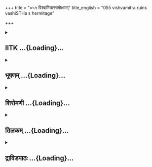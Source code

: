 +++
title = "०५५ विश्वामित्रास्त्रमोक्षणम्"
title_english = "055 vishvamitra ruins vashiSTHa s hermitage"

+++
<div caption="श्रीराम-हरिसीताराममूर्ति-घनपाठिभ्यां वचनम्" class="audioEmbed" src="https://archive.org/download/Ramayana-recitation-Sriram-harisItArAmamUrti-Ghanapaati-v2/Kanda_1/Kanda_1_BK-055-Vishra_Mithrena_Stramokshnam.mp3"></div>

<div class="js_include collapsed" newlevelforh1="2" title="IITK" unfilled url="/purANam/rAmAyaNam/audIchya-pAThaH/iitk/1_bAlakANDam/04-mithilAyAtrA/04-vishvAmitra-kathA/055_vishvAmitrAstramoxaNam.md">
<details><summary><h2>IITK ...{Loading}...</h2></summary>

Viswamitra's sons and soldiers get destroyed in the clash--Viswamitra
performs austerities and acquires divine weapons by pleasing Lord Siva.



### श्लोकः
#### मूलम्
ततस्तानाकुलान् दृष्ट्वा विश्वामित्रास्त्रमोहितान्।  
वसिष्ठश्चोदयामास कामधुक् सृज योगतः॥1.55.1॥

#### शब्दार्थः
ततः thereafter, वसिष्ठः Vasishta, विश्वामित्रास्त्रमोहितान् stupefied by weapons of Visvamitra, आकुलान् agitated, तान् them, दृष्ट्वा having seen, कामधुक् O Kamadhenu, योगतः through yogic power, सृज create, चोदयामास thus he directed.

#### आङ्ग्लानुवादः
Thereafter, Vasishta having seen the forces tortured and overpowered by the weapons of Viswamitra said, "O Kamadhenu create additional forces through your yogic power."



### श्लोकः
#### मूलम्
तस्याहुम्भारवाज्जाताः काम्भोजा रविसन्निभाः।  
ऊधसस्त्वथ सञ्जाताः पप्लवाश्शस्त्रपाणयः॥1.55.2॥  
योनिदेशाच्च यवनाश्शकृद्देशाच्छका स्तथा।  
रोमकूपेषु च म्लेच्छा हारीतास्सकिरातकाः॥1.55.3॥

#### शब्दार्थः
तस्याः her, हुम्भारवात् from the sound of 'Humba", रविसन्निभाः equal to Sun (in brightness), काम्भोजाः Kambhojas, जाताः were born, अथ and, ऊधसः from udder, शस्त्रपाणयः with  weapons in their hands, पप्लवाः Paplavas, सञ्जाताः were born, योनिदेशात् च from womb, यवनाः Yavanas, तथा and, शकृद्देशात् from anus, शकाः Sakas, रोमकूपेषु from roots of hair , म्लेच्छाः mlecchas, सकिराताः alomg with kiratas, हारीताः Haritas, were born.

#### आङ्ग्लानुवादः
"From her lowing Kambhojas bright like the Sun, from the udder Paplavas, weapons in  hand, from the vagina Yavanas, from the anus Sakas, from the roots of the hair Mlecchas along with Kiratas and Haritas were born.



### श्लोकः
#### मूलम्
तैस्तैर्निषूदितं सर्वं विश्वामित्रस्य तत्क्षणात्।  
सपदातिगजं साश्वं सरथं रघुनन्दन॥1.55.4॥

#### शब्दार्थः
रघुनन्दन O Descendent of Raghu's, तैस्तैः those and those, तत्क्षणात् instantly, विश्वामित्रस्य Visvamitra's, सपदातिगजम् with infantry and elephants, साश्वम् with horses, सरथम् with chariots, सर्वम् entire(army), निषूदितम् has been destroyed.

#### आङ्ग्लानुवादः
O descendant of the Raghus, Viswamitra's army consisting of infantry, elephants, horses, chariots has been entirely destroyed by them instantly.



### श्लोकः
#### मूलम्
दृष्ट्वा निषूदितं सैन्यं वसिष्ठेन महात्मना।  
विश्वामित्रसुतानां च शतं नानाविधायुधम्॥1.55.5॥  
अभ्यधावत्सुसङ्कृद्धं वसिष्ठं जपतां वरम्।  
हुङ्कारेणैव तान् सर्वान् ददाह भगवान् ऋषिः॥1.55.6॥

#### शब्दार्थः
महात्मना by the magnanimous, वसिष्ठेन by Vasishta, निषूदितम् destroyed, सैन्यम् army, दृष्ट्वा having seen, विश्वामित्रसुतानाम् sons of Visvamitra, शतम् one hundred, नानाविधायुधम् armed with various kinds of weapons, सुसङ्कृद्धम् extremely furious, जपतां वरम् best among ascetics practising Japa, वसिष्ठम् towards Vasishta, अभ्यधावत् rushed towards him, भगवान् adorable, ऋषिः sage Vasishta, तान् सर्वान् all of them, हुंकारेणैव with 'Humkara" alone, ददाह burnt.

#### आङ्ग्लानुवादः
Having seen the army destroyed by the powerful Vasishta, one hundred sons of Viswamitra became extremely furious and armed with various kinds of weapons rushed towards Vasishta, the best among ascetics. Adorable sage Vasishta, reduced them to ashes with just a 'humkara' (the loud 'hum' sound produced with the mouth)



### श्लोकः
#### मूलम्
ते साश्वरथपादाता वसिष्ठेन महात्मना।  
भस्मीकृता मुहूर्तेन विश्वामित्रसुता स्तदा॥1.55.7॥

#### शब्दार्थः
तदा then, साश्वरथपादाताः together with horses, chariots and footsoldiers, ते विश्वामित्रसुताः those sons of Visvamitra, महात्मना by the magnanimous, वसिष्ठेन by Vasishta, मुहूर्तेन in a moment, भस्मीकृताः were reduced to ashes.

#### आङ्ग्लानुवादः
Then one hundred sons of Viswamitra together with their horses, chariots and foot soldiers were reduced to ashes in a moment by the powerful Vasishta.



### श्लोकः
#### मूलम्
दृष्ट्वा विनाशितान् पुत्रान् बलं च सुमहायशाः।  
सव्रीडश्चिन्तयाऽविष्टो विश्वामित्रोऽभवत्तदा॥1.55.8॥

#### शब्दार्थः
तदा then, सुमहायशाः possessing high fame, विश्वामित्रः Visvamitra, विनाशितान् destroyed, पुत्रान् sons, बलं च army, दृष्ट्वा having seen, सव्रीडः was filled with shame, चिन्तया in thought, आविष्टः अभवत् pondered over.

#### आङ्ग्लानुवादः
Seeing his sons and army destroyed the illustrious Viswamitra was filled with shame and anxiety.



### श्लोकः
#### मूलम्
समुद्र इव निर्वेगो भग्नदंष्ट्र इवोरगः।  
उपरक्त इवादित्यस्सद्यो निष्प्रभतां गतः॥1.55.9॥

#### शब्दार्थः
निर्वेगः without speed (waves), समुद्रः इव like ocean, भग्नदंष्ट्रः bereft of fangs, उरगः इव like snake, उपरक्तः eclipsed by Rahu, आदित्यः इव like Sun, सद्यः suddenly, निष्प्रभताम् devoid of his effulgence, गतः obtained.

#### आङ्ग्लानुवादः
Like the ocean without waves or the snake bereft of fangs or the Sun eclipsed by Rahu, suddenly (Viswamitra) looked cheerless and dull.



### श्लोकः
#### मूलम्
हतपुत्रबलो दीनो लूनपक्ष इव द्विजः।  
हतदर्पो हतोत्साहो निर्वेदं समपद्यत॥1.55.10॥

#### शब्दार्थः
हतपुत्रबलः with sons and army having been killed, लूनपक्षः with wings cut off, द्विजः इव  like the bird, दीनः wretched, हतदर्पः with vanished pride, हतोत्साहः with shattered confidence, निर्वेदम् despondency, समपद्यत obtained.

#### आङ्ग्लानुवादः
Having lost his sons and the army, like a bird with wings clipped, wretched, with pride vanished and confidence shattered Viswamitra fell into despondency.



### श्लोकः
#### मूलम्
स पुत्रमेकं राज्याय पालयेति नियुज्य च।  
पृथिवीं क्षत्रधर्मेण वनमेवान्वपद्यत॥1.55.11॥

#### शब्दार्थः
सः he, पृथिवीम् the earth, क्षत्रधर्मेण in accordance with the tradition of Kshatriya, पालय  rule, इति thus, एकम् one, पुत्रम् son, राज्याय for the kingdom, नियुज्य having appointed, वनमेव forest, अन्वपद्यत reached.

#### आङ्ग्लानुवादः
Viswamitra, having entrusted one of his remaining sons to rule the kingdom in accordance with the kshatriya tradition reached the forest.



### श्लोकः
#### मूलम्
स गत्वा हिमवत्पार्श्वं किन्नरोरगसेवितम्।  
महादेवप्रसादार्थं तपस्तेपे महातपाः॥1.55.12॥

#### शब्दार्थः
महातपाः mighty ascetic, सः he, किन्नरोरगसेवितम् inhabited by kinnaras and urgas, हिमवत्पार्श्वं on the slopes of Himavat mountain, गत्वा having gone, महादेवप्रसादार्थम् with a view to propitiate lord Mahadeva, तपः austerities, तेपे performed.

#### आङ्ग्लानुवादः
Mighty ascetic Viswamitra, reached the slopes of the Himavat mountain inhabited by kinnaras and uragas (serpents) and performed  austerities in order to propitiate lord Mahadeva.



### श्लोकः
#### मूलम्
केनचित्त्वथ कालेन देवेशो वृषभध्वजः।  
दर्शयामास वरदो विश्वामित्रं महाबलम्॥1.55.13॥

#### शब्दार्थः
अथ thereafter, केनचित्कालेन after some time, देवेशः lord of devatas, वृषभध्वजः with bull as his symbol (banner), वरदः bestower of boons, महाबलम् possessing great strength, विश्वामित्रम् Visvamitra, दर्शयामास showed himself.

#### आङ्ग्लानुवादः
After some time, lord of the gods, bestower of boons, Maheswara with the symbol of the bull on the banner  appeared before mighty Viswamitra.



### श्लोकः
#### मूलम्
किमर्थं तप्यसे राजन् ब्रूहि यत्ते विवक्षितम्।  
वरदोऽस्मि वरो यस्ते काङ्क्षितस्सोऽभिधीयताम्॥1.55.14॥

#### शब्दार्थः
राजन् O King, किमर्थं what for, तप्यसे are you performing penance? ते to you, यत् which, विवक्षितम् intended to be conveyed, (तत् that one), ब्रूहि tell, वरदः अस्मि I am bestower of boons, यः वरः which boon, ते by you, काङ्क्षितः desired, सः that, अभिधीयताम् let it be spoken.

#### आङ्ग्लानुवादः
O King what are you performing the penance for? Tell me what you want? I am bestower of boons. Speak out you desire (said Lord Siva).



### श्लोकः
#### मूलम्
एवमुक्तस्तु देवेन विश्वामित्रो महातपाः।  
प्रणिपत्य महादेवमिदं वचनमब्रवीत्॥1.55.15॥

#### शब्दार्थः
देवेन by that god, एवम् thus, उक्तः spoken, महातपाः performer of mighty austerities, विश्वामित्रः Visvamitra, महादेवम् to Mahadeva, प्रणिपत्य having prostrated,  इदम् this, वचनम् word, अब्रवीत् spoke.

#### आङ्ग्लानुवादः
Having heard this from the god, Viswamitra who performed the great austerities prostrated before Mahadeva and said these words.



### श्लोकः
#### मूलम्
यदि तुष्टो महादेव धनुर्वेदो ममानघ।  
साङ्गोपाङ्गोपनिषदस्सरहस्यः प्रदीयताम्॥1.55.16॥

#### शब्दार्थः
अनघ O Irreproachable one, महादेव Mahadeva, तुष्टः यदि if pleased, साङ्गोपाङ्गोपनिषदः with angas (branches), upangas (subdivisions), upanishads, सरहस्यः with secrets, धनुर्वेदः Dhanurveda, the science of archery, मम to me, प्रदीयताम् let it be given.

#### आङ्ग्लानुवादः
O Irreproachable one O Mahadeva if you are pleased with me, make me an expert in Dhanurveda, the science of archery with all it secrets, angas (branches), upangas (subdivisions) and Upanishads.



### श्लोकः
#### मूलम्
यानि देवेषु चास्त्राणि दानवेषु महर्षिषु।  
गन्धर्वयक्षरक्षस्सु प्रतिभान्तु ममानघ॥1.55.17॥

#### शब्दार्थः
अनघ O Irreproachable one, देवेषु in devatas, दानवेषु in danavas, महर्षिषु in maharshis, गन्धर्वयक्षरक्षस्सु In gandharvas, yakshas, rakashas, यानि अस्त्राणि whatever weapons are known, मम प्रतिभान्तु let them be present in my mind (let them flash in my mind).

#### आङ्ग्लानुवादः
O Irreproachable one whatever weapons are known to devatas, danavas, maharshis, gandharvas, yakshas, rakshasas, be revealed to me.



### श्लोकः
#### मूलम्
तव प्रसादाद्भवतु देवदेवममेप्सितम्।  
एवमस्त्विति देवेशो वाक्यमुक्त्वा गतस्तदा॥1.55.18॥

#### शब्दार्थः
देवदेव O Lord of gods, तव by your, प्रसादात् favour, मम my, ईप्सितम् desire, भवतु be fulfilled, एवम् अस्तु "Be it so", इति thus, देवेशः lord of devatas, Mahadeva, (वाक्यं )उक्त्वा having spoken, तदा then, गतः returned (to bis abode).

#### आङ्ग्लानुवादः
O Lord of the gods by your favour let my desire be fulfilled. Lord Mahadeva having saidः 'Be it so' vanished.



### श्लोकः
#### मूलम्
प्राप्य चास्त्राणि राजर्षिर्विश्वामित्रो महाबलः।  
दर्पेण महता युक्तो दर्पपूर्णोऽभवत्तदा॥1.55.19॥

#### शब्दार्थः
महाबलः endowed with supreme power, राजर्षिः rajarshi, महता by great, दर्पेण pride, युक्तः endowed with, विश्वामित्रः Visvamitra, तदा then, अस्त्राणि weapons, प्राप्य having obtained, दर्पपूर्णः अभवत् filled with insolence.

#### आङ्ग्लानुवादः
Rajarshi Viswamitra endowed with supreme power became very haughty. Having obtained the weapons, his insolence was greatly accentuated.



### श्लोकः
#### मूलम्
विवर्धमानो वीर्येण समुद्र इव पर्वणि।  
हतमेव तदा मेने वसिष्ठमृषिसत्तमम्॥1.55.20॥

#### शब्दार्थः
पर्वणि on the day of the full Moon and new Moon, समुद्र इव like sea, वीर्येण with energy, विवर्धमानः growing, ऋषिसत्तमम् foremost of ascetics, वसिष्ठम् Vasishta, तदा then, हतमेव slain only, मेने thought over.

#### आङ्ग्लानुवादः
Like the sea during the full moon, with his increased power (blessed with the invincible strength of the weapons) Viswamitra thought the foremost of ascetics Vasishta was (already) slain. (It shows the height of the king's ignorance and arrogance).



### श्लोकः
#### मूलम्
ततो गत्वाऽऽश्रमपदं मुमोचास्त्राणि पार्थिवः।  
यैस्तत्तपोवनं सर्वं निर्दग्धं चास्त्रतेजसा॥1.55.21॥

#### शब्दार्थः
ततः there after, पार्थिवः king, आश्रमपदम् towards hermitage (of Vasishta), गत्वा having gone, अस्त्राणि weapons, मुमोच released, यैः by their energy, तत् सर्वम् all that, तपोवनम् forest of ascetics (for carrying austerities ), अस्त्रतेजसा by the power of those weapons, निर्दग्धम् was burnt.

#### आङ्ग्लानुवादः
Thereafter king Viswamitra having proceeded towards the hermitage (of Vasishta) and released the weapons by the energy of which the entire forest of the ascetics was burnt down.



### श्लोकः
#### मूलम्
उदीर्यमाणमस्त्रं तद्विश्वामित्रस्य धीमतः।  
दृष्ट्वा विप्रद्रुतास्सर्वे मुनयश्शतशो दिशः॥1.55.22॥

#### शब्दार्थः
धीमतः by the sagacious, विश्वामित्रस्य Visvamitra's, तत् that, उदीर्यमाणम् being roused, अस्त्रम् weapons, दृष्ट्वा having seen, शतशः in hundreds, मुनयः saints, सर्वे all, दिशः in all directions, विप्रद्रुताः fled.

#### आङ्ग्लानुवादः
On seeing the weapons discharged by the intelligent Viswamitra saints in hundreds fled in all directions.



### श्लोकः
#### मूलम्
वसिष्ठस्य च ये शिष्यास्तथैव मृगपक्षिणः।  
विद्रवन्ति भयाद्भीता नानादिग्भ्यस्सहस्रशः॥1.55.23॥

#### शब्दार्थः
वसिष्ठस्य Vasishta's, ये those, शिष्याः disciples, तथैव as well as, मृगपक्षिणः animals and birds, भयात् for the reason of fear, भीताः terrified, सहस्रशः in thousands, नानादिग्भ्यः in all directions, विद्रवन्ति fled.

#### आङ्ग्लानुवादः
The disciples of Vasishta as well as animals and birds got terrified by the fear and fled in their thousands in all directions.



### श्लोकः
#### मूलम्
वसिष्ठस्याश्रमपदं शून्यमासीन्महात्मनः।  
मुहूर्तमिव निश्शब्दमासीदिरिणसन्निभम्॥1.55.24॥

#### शब्दार्थः
महात्मनः of the magnanimous, वसिष्ठस्य Vasishta's, आश्रमपदम् hermitage, शून्यम् आसीत् has become deserted, मुहूर्तमिव in an instant as though, इरिणसन्निभम् like barren field, निश्शब्दम्  आसीत् became silent.

#### आङ्ग्लानुवादः
The greatsoul Vasishta's hermitage became deserted and silent in an instant like a barren field.



### श्लोकः
#### मूलम्
वदतो वै वसिष्ठस्य मा भैरिति मुहुर्मुहुः।  
नाशयाम्यद्य गाधेयं नीहारमिव भास्करः॥1.55.25॥

#### शब्दार्थः
भास्करः Sun, नीहारमिव like mist, गाधेयम् son of Gadhi, अद्य now, नाशयामि I will destroy, माभैः fear not, इति thus, वसिष्ठस्य Vasishta, मुहुर्मुहुः repeatedly, वदतः while saying (they fled), not withstanding his assurance.

#### आङ्ग्लानुवादः
Even while Vasistha was repeatedly  assuring  the saints saying "Do not fear, I will now  
destroy Viswamitra, son of Gadhi just as the Sun dispels the morning mist (they fled)".



### श्लोकः
#### मूलम्
एवमुक्त्वा महातेजा वसिष्ठो जपतां वरः।  
विश्वामित्रं तदा वाक्यं सरोषमिदमब्रवीत्॥1.55.26॥

#### शब्दार्थः
महातेजाः highly lustrous, जपतां वरः foremost among those who utter prayers, वसिष्ठः Vasishta, एवम् thus, उक्त्वा having said, तदा then, विश्वामित्रम् Visvamitra, सरोषम् with anger, इदम् this, वाक्यम् word, अब्रवीत् spoke.

#### आङ्ग्लानुवादः
The infuriated Vasishta who was highly brilliant, foremost among those who meditate said to Viswamitraः



### श्लोकः
#### मूलम्
आश्रमं चिरसम्वृद्धं यद्विनाशितवानसि।  
दुराचारोऽसि तन्मूढ तस्मात्त्वं न भविष्यसि॥1.55.27॥

#### शब्दार्थः
मूढ O Fool, चिरसम्वृद्धम् developed over long time, आश्रमम् hermitage, यत् for what reason, विनाशितवान् असि you have destroyed, तत् for that reason, दुराचारः असि you are illbehaved, तस्मात् for that reason, त्वम् you, न भविष्यसि will not live.

#### आङ्ग्लानुवादः
"O Fool this hermitage has been developed over a long time. Why did you destroy it?  On account of your wickedness you will not live long."



### श्लोकः
#### मूलम्
इत्युक्त्वा परमक्रुद्धो दण्डमुद्यम्य सत्वरः।  
विधूममिव कालाग्निं यमदण्डमिवापरम्॥1.55.28॥

#### शब्दार्थः
इति thus, उक्त्वा having spoken, सत्वरः speedily, परमक्रुद्धः exceedingly furious, विधूमम्  smokeless, कालाग्निमिव like fire at the destruction of the worlds, अपरम् another, यमदण्डमिव like the staff of death, दण्डम् staff, उद्यम्य lifting up.

#### आङ्ग्लानुवादः
Exceedingly furious Vasishta quickly lifted up his staff which looked like the staff of Yama (the od of death), like smokeless fire at the time of destruction of the worlds.  

### समाप्तिः
 श्रीमद्रामायणे वाल्मीकीय आदिकाव्ये बालकाण्डे पञ्चपञ्चाशस्सर्गः॥  
Thus ends the fiftyfifth sarga of Balakanda of the holy Ramayana the first epic composed by sage Valmiki.

</details>
</div>
<div class="js_include collapsed" newlevelforh1="2" title="भूषणम्" unfilled url="/purANam/rAmAyaNam/audIchya-pAThaH/TIkA/bhUShaNa_iitk/1_bAlakANDam/04-mithilAyAtrA/04-vishvAmitra-kathA/055_vishvAmitrAstramoxaNam.md">
<details><summary><h2>भूषणम् ...{Loading}...</h2></summary>



ततस्तानाकुलान् दृष्ट्वा विश्वामित्रास्त्रमोहितान् ।  

वसिष्ठश्चोदयामास कामधुक्सृज योगतः  ॥  १।५५।१  ॥   

अथ पुनर्दिव्यास्त्रलाभपूर्वं विश्वामित्रेण वसिष्ठाश्रमसंरोधः
पञ्चपञ्चाशे--ततस्तानित्यादि । हे कामधुक् योगतः योगमहिम्ना, तिरश्चो ऽपि
ब्रह्मप्रसादाद्योगशक्तिरस्तीति ज्ञेयम्  ॥  १।५५।१  ॥   

  

तस्या हुम्भारवाज्जाताः काम्भोजा रविसन्निभाः ।  

ऊधसस्त्वथ सञ्जाताः पप्लवाः शस्त्रपाणयः  ॥  १।५५।२  ॥   

तस्या इत्यादि चत्वारः । ऊधसः स्तनात्  ॥  १।५५।२  ॥   

  

योनिदेशाच्च यवनाःशकृद्देशाच्छकास्तथा ।  

रोमकूपेषु च म्लेच्छा हारीतास्सकिरातकाः  ॥  १।५५।३  ॥   

तैस्तैर्निषूदितं सर्वं विश्वामित्रस्य तत्क्षणात् ।  

सपदातिगजं साश्वं सरथं रघुनन्दन  ॥  १।५५।४  ॥   

हारीताः किरातजातिविशेषाः  ॥  १।५५।३,४  ॥   

  

दृष्ट्वा निषूदितं सैन्यं वसिष्ठेन महात्मना ।  

विश्वामित्रसुतानां तु शतं नानाविधायुधम् ।  

अभ्यधावत्सुसंक्रुद्धं वसिष्ठं जपतां वरम्  ॥  १।५५।५  ॥   

हुङ्कारेणैव तान् सर्वान् ददाह भगवानृषिः  ॥  १।५५।६  ॥   

दृष्ट्वेत्यादिषट् । वसिष्ठमभ्यधावत् तस्य सर्वविनाशमूलत्वात् इति भावः ।
जपतां वरम् इति हुङ्कारेण निरासे हेतुः  ॥  १।५५।५,६  ॥   

  

ते साश्वरथपादाता वसिष्ठेन महात्मना ।  

भस्मीकृता मुहूर्तेन विश्वामित्रसुतास्तदा  ॥  १।५५।७  ॥   

दृष्ट्वा विनाशितान् पुत्रान् बलं च सुमहायशाः ।  

सव्रीडश्चिन्तयाविष्टो विश्वामित्रो ऽभ्ावत्तदा  ॥  १।५५।८  ॥   

मुहूर्तेनेति मासेनानुवाको ऽधीत इतिवदुपसर्गे तृतीया  ॥  १।५५।७,८  ॥   

  

समुद्र इव निर्वेगो भग्नदंष्ट्र इवोरगः ।  

उपरक्त इवादित्यः सद्यो निष्प्रभतां गतः  ॥  १।५५।९  ॥   

निर्वेगः युद्धप्रवृत्तिरहितः । उरग इव निःशक्तिरिति शेषः । उपरक्तः
राहुग्रस्तः  ॥  १।५५।९  ॥   

  

हतपुत्रबलो दीनो लूनपक्ष इव द्विजः ।  

हतदर्प्पो हतोत्साहो निर्वेदं समपद्यत  ॥  १।५५।१०  ॥   

निर्वेदं दुःखम्  ॥  १।५५।१०  ॥   

  

स पुत्रमेकं राज्याय पालयेति नियुज्य च ।  

पृथिवीं क्षत्रधर्म्मेण वनमेवान्वपद्यत  ॥  १।५५।११  ॥   

स गत्वा हिमवत्पार्श्वं किन्नरोरगसेवितम् ।  

महादेवप्रसादार्थं तपस्तेपे महातपाः  ॥  १।५५।१२  ॥   

स इत्यादिचत्वारः । एकमवशिष्टमिति शेषः । राज्याय राज्यं कर्तुम् । पृथिवीं
क्षत्रधर्म्येण पालयेत्यन्वयः  ॥  १।५५।११,१२  ॥   

  

केनचित्त्वथ कालेन देवेशो वृषभध्वजः ।  

दर्शयामास वरदो विश्वामित्रं महाबलम्  ॥  १।५५।१३  ॥   

किमर्थं तप्यसे राजन् ब्रूहि यत्ते विवक्षितम् ।  

वरदो ऽस्मि वरो यस्ते काङ्क्षितः सो ऽभिधीयताम्  ॥  १।५५।१४  ॥   

दर्शयामास आत्मानमिति शेषः  ॥  १।५५।१३,१४  ॥   

  

एवमुक्तस्तु देवेन विश्वामित्रो महातपाः ।  

प्रणिपत्य महादेवमिदं वचनमब्रवीत्  ॥  १।५५।१५  ॥   

एवमित्यादिचत्वारः  ॥  १।५५।१५  ॥   

  

यदि तुष्टो महादेव धनुर्वेदो ममानघ ।  

साङ्गोपाङ्गोपनिषदः सरहस्यः प्रदीयताम्  ॥  १।५५।१६  ॥   

यानि देवेषु चास्त्राणि दानवेषु महर्षिषु ।  

गन्धर्वयक्षरक्षस्सु प्रतिभान्तु ममानघ ।  

तव प्रसादाद्भवतु देवदेव ममेप्सितम्  ॥  १।५५।१७  ॥   

एवमस्त्विति देवेशो वाक्यमुक्त्वा गतस्तदा  ॥  १।५५।१८  ॥   

साङ्गोपाङ्गोपनिषद इत्यकारान्तत्वमार्षम् । अङ्गं सन्निपत्योपकारम् ।
उपाङ्गं आरादुपकारकम् । उपनिषत् रहस्यमन्त्रः । सरहस्यः उपदेशगम्यार्थसहितः
। प्रतिभान्तु तानीति शेषः । ममेप्सितं अन्यदपीति शेषः  ॥  १।५५।१६१८  ॥   

  

प्राप्य चास्त्राणि राजर्षिर्विश्वामित्रो महाबलः ।  

दर्पेण महतायुक्तो दर्पपूर्णो ऽभवत्तदा  ॥  १।५५।१९  ॥   

विवर्द्धमानो वीर्येण समुद्र इव पर्वणि ।  

हतमेव तदा मेने वसिष्ठमृषिसत्तमम्  ॥  १।५५।२०  ॥   

प्राप्येत्यादिसप्त । दर्पपूर्ण इति क्षत्रियत्वादिदर्पयुक्तः ।
विशेषास्त्रलाभादिदानीं दर्पपूर्णो ऽभूदित्यर्थः  ॥  १।५५।१९,२०  ॥   

  

ततो गत्वाश्रमपदं मुमोचास्त्राणि पार्थिवः ।  

यैस्तत्तपोवनं सर्वं निर्दग्धं चास्त्रतेजसा  ॥  १।५५।२१  ॥   

यैरस्त्रैः । अस्त्रतेजसा स्वतेजसा  ॥  १।५५।२१  ॥   

  

उदीर्यमाणमस्त्रं तद्विश्वामित्रस्यधीमतः ।  

दृष्ट्वा विप्रद्रुता भीता मुनयः शतशो दिशः  ॥  १।५५।२२  ॥   

उदीर्यमाणं प्रयुज्यमानम्  ॥  १।५५।२२  ॥   

  

वसिष्ठस्य च ये शिष्यास्तथैव मृगपक्षिणः ।  

विद्रवन्ति भयाद्भीता नानादिग्भ्यः सहस्रशः  ॥  १।५५।२३  ॥   

वसिष्ठस्याश्रमपदं शून्यमासीन्महात्मनः ।  

मुहूर्तमिव निःशब्दमासीदिरिणसन्निभम्  ॥  १।५५।२४  ॥   

भयात् भयदादस्त्रात् । नानादिग्भ्यः इति व्यत्ययेन द्वितीयार्थे चतुर्थी ।
नानादिग्भ्यः स्वस्वस्थानेभ्य इति वा । आश्रमपदं वनम् । शून्यं
निस्तरुगुल्मम् । इरिणम् ऊषरम्  ॥  १।५५।२३,२४  ॥   

  

वदतो वै वसिष्ठस्य माभैरिति मुहुर्मुहुः ।  

नाशयाम्यद्य गाधेयं नीहारमिव भास्करः  ॥  १।५५।२५  ॥   

वसिष्ठे रक्षके विद्यमाने कुतो विद्रवन्तीत्यत्राह--वदत इति । भावलक्षणे
षष्ठी अनादरे वा । गाधेयं नाशयामि मा भैरिति वदतो वसिष्ठस्य वचनमनादृत्य
विद्रवन्तीति पूर्वेणान्वयः  ॥  १।५५।२५  ॥   

  

एवमुक्त्वा महातेजा वसिष्ठो जपतां वरः ।  

विश्वामित्रं तदा वाक्यं सरोषमिदमब्रवीत्  ॥  १।५५।२६  ॥   

एवमित्यादित्रयः । उक्त्वा स्वानिति शेषः  ॥  १।५५।२६  ॥   

  

आश्रमं चिरसंवृद्धं यद्विनाशितवानसि ।  

दुराचारो ऽसि तन्मूढ तस्मात्त्वं न भविष्यसि  ॥  १।५५।२७  ॥   

इत्युक्त्वा परमक्रुद्धो दण्डमुद्यम्यसत्वरः ।  

विधूममिव कालाग्निं यमदण्डमिवापरम्  ॥  १।५५।२८  ॥   

इत्यार्षे श्रीरामायणे वाल्मीकीये आदिकाव्ये बालकाण्डे पञ्चपञ्चाशः सर्गः
 ॥  ५५  ॥   

न भविष्यसि न शिष्यसीति यावत् । उद्यम्य तस्थाविति शेषः  ॥  १।५५।२७,२८  ॥   

इति श्रीगोविन्दराजविरचिते श्रीरामायणभूषणे मणिमञ्जीराख्याने
बालकाण्डव्याख्याने पञ्चपञ्चाशः सर्गः  ॥  ५५  ॥   

  



</details>
</div>
<div class="js_include collapsed" newlevelforh1="2" title="शिरोमणी" unfilled url="/purANam/rAmAyaNam/audIchya-pAThaH/TIkA/shiromaNI_iitk/1_bAlakANDam/04-mithilAyAtrA/04-vishvAmitra-kathA/055_vishvAmitrAstramoxaNam.md">
<details><summary><h2>शिरोमणी ...{Loading}...</h2></summary>



तत इति । ततः आकुलीभवनानन्तरं विश्वामित्रास्त्रमोहितान् अत एव आकुलान्
व्याकुलचित्तान् तान् यवनादीन् दृष्ट्वा वशिष्ठश्चोदयामास धेनुमिति शेषः ।
तन्नोदनमेवाह हे कामधुक् योगतः योगप्रभावात् त्वं सृज अन्यानपीति शेषः  ॥ 
१।५५।१  ॥   

  

तस्या इति । तस्याः धेनोः हुम्भारवाद्धुङ्कारशब्दात् रविसन्निभाः
सूर्यसदृशाः काम्बोजाः जाताः तस्याः ऊधसः स्तनदेशात्तु शस्त्रपाणयः एव
पह्लवाः पुनः सम्भूताः । तुज्ञब्दः पुनरर्थे  ॥  १।५५।२  ॥   

  

योनीति । तस्याः योनिदेशात् यवनाः पुनर्जाताः तथा तेन प्रकारेण शकृद्देशात्
गोमयनिःसरणस्थानात् शकाः यवनजातिविशेषाः जाताः । म्लेच्छाः यवनजातिविशेषाः
हारिकाः किरातजातिविशेषाश्च किरातकाश्च तस्याः रोमकूपेषु जाताः ।
श्लोकद्वयमेकान्वयि तुश्चार्थे  ॥  १।५५।३  ॥   

  

तैरिति । तैः धेनूत्पादितकाम्बोजादिभिः सपदातिगजं पदातिगजसहितं
साश्वमश्वसहितं सरथं रथसहितं विश्वामित्रस्य तत्सर्वं सेन्यं हे रघुनन्दन
क्षणान्निषूदितं विनाशितम्  ॥  १।५५।४  ॥   

  

दृष्ट्वेति । महात्मना वशिष्ठेन सैन्यं विश्वामित्रसेनां निषूदितं दृष्ट्वा
नानाविधायुधं अनेकप्रकारायुधविशिष्टं सुसङ्कुद्धं मतिक्रोधविशिष्टं
विश्वामित्रसुतानां शतं शतसङ्ख्याकविश्वामित्र पुत्रा इत्यर्थः । जपतां
मध्ये वरं श्रेष्ठं वशिष्ठमभ्य धावत् । सार्धश्लोक एकान्वयी  ॥  १।५५।५  ॥   

  

महान् ऋषिः वशिष्ठः सर्वान् तान् विश्वामित्रसुतान् हुङ्कारेणैव निर्ददाह
 ॥  १।५५।६  ॥   

  

दाहमेव विशदयन्नाह ते इति । तदा धावनसमये साश्वरथपादाताः अश्वरथपदातिसहिताः
ते विश्वामित्रसुताः महात्मना वशिष्ठेन मुहूर्तेन भस्मीकृताः भस्मतां
प्रापिताः  ॥  १।५५।७  ॥   

  

दृष्ट्वेति । सुमहायशाः पूजनीयातियशोविशिष्टः । विश्वामित्रस्तदा
पुत्रादिहननकाले सर्वान् पुत्रानृ बलं सैन्यं च विनाशितान् दृष्ट्वा
सव्रीडं यथा स्यात्तथा चिन्तया आविष्टः युक्तः अभवत्  ॥  १।५५।८  ॥   

  

चिन्तास्वरूपं वर्णयन्नाह समुद्र इति । निर्वेगः समुद्र इव भग्नदंष्ट्रः
उरगः सर्प इव उपरक्तः राहुणा ग्रस्तः आदित्य३ सूर्य इव सद्यः शीघ्रं
निष्प्रभतां प्रभाराहित्यं गतः प्राप्तो विश्वामित्र आसीदिति शेषः  ॥ 
१।५५।९  ॥   

  

हतेति । हतपुत्रबलः हताः पुत्रा बलानि च यस्य अत एव लूनः शातितः पक्षो यस्य
स द्विजः पक्षी इव दीनः अत एव हतदर्पः विगतगर्वः अत एव हतोत्साहः
विश्वामित्रः निर्वेदं अत्यन्तखेदं समपद्यत प्राप्नोत्  ॥  १।५५।१०  ॥   

  

स इति । स विश्वामित्रः राज्याय राज्यं पालयितुं क्षत्रधर्मेणैव त्वं
पृथिवीं पालयेति एकं पुत्रं नियुज्य वनमेव अभ्यपद्यत चशब्द एवार्थे  ॥ 
१।५५।११  ॥   

  

स इति । महातपाः स विश्वामित्रः किन्नरोरगसेवितं हिमवत्पार्श्वं गत्वा
महादेवप्रसादार्थं तपस्तेपे  ॥  १।५५।१२  ॥   

  

केनेति । अथ विश्वामित्रतपःप्रारम्भानन्तरमेव केनचित्कालेन वरदः
निखिलाभीष्टदानसमर्थः देवेशः सकलदेवनियन्ता वृषभध्वजो महादेवः महाबलं
विश्वामित्रं दर्शयामास स्वात्मानमिति शेषः । तुशब्द एवार्थे  ॥  १।५५।१३
 ॥   

  

शिवोक्तिमाह किमिति । हे राजन् किमर्थं त्वं तप्यसे यत्ते विवक्षितं
वक्तुमिष्टं तद्ब्रूहि ननु त्वं कोसि इत्यत आह वरदः अभीष्टदातास्मि अहमिति
शेषः । अतः यः वरस्ते काङ्क्षितः इच्छावीषयीभूतः सः अभिधीयतां प्रोच्यताम्
 ॥  १।५५।१४  ॥   

  

एवमिति । महातपाः विश्वामित्रः देवेन महादेवेन एवमनेन प्रकारेण उक्त
आसीदिति शेषः ।  

अनन्तरं माहदेवं प्रणिपत्य विश्वामित्रः इदं वचनमब्रवीत्  ॥  १।५५।१५  ॥   

  

तद्वचनमेवाह यदीति । हे महादेव हे अनघ यदि त्वं तुष्टः तर्हि
साङ्गोपाङ्गोपनिषदः अङ्गोपाङ्गोपनिषदसहितः सरहस्यः रहस्यसहितः धनुर्वेदः मम
प्रदीयतां "द्वन्द्वाच्चयुदषहान्तात्समाहारे" इति टच् । उपनिषदशब्दो
ऽदन्तोवा रहस्यशब्दः आचार्योपदेशैकगम्यविद्याविशेषप्रतिपादकः
एतेनोपनिषदशब्दे अदन्तत्वमार्षमिति भूषणोक्तिश्चिन्त्या  ॥  १।५५।१६  ॥   

  

यानीति । हे अनघ देवादिषु यानि अस्त्राणि चकारेण शस्त्राणि तानि मम
प्रतिभान्तु  ॥  १।५५।१७  ॥   

  

तवेति । हे देवदेव तव प्रसादात् मम ईप्सितं भवतु वाञ्छितं
प्राप्नुयामित्यर्थः । विश्वामित्रप्रार्थनोत्तरकालिकवृत्तमाह तदा
विश्वामित्रप्रार्थनोत्तरकाले देवेशो महादेवः एवमस्तु इति वाक्यमुक्त्वा
गतः स्वधामेति शेषः  ॥  १।५५।१८  ॥   

  

प्राप्येति । महता दर्पेण अयुक्तः
पुत्रादिविध्वंसहेतुकमहादर्पकर्तृकयोगाभाववान् महाबलो
राजर्षिर्विश्वामित्रस्तदा वरप्राप्तिसमये अस्त्राणि चकारेण शस्त्राणि
प्राप्य दर्पपूर्णः अभवत्  ॥  १।५५।१९  ॥   

  

विवर्धमान इति । तदा दर्पपूर्णतासमये वीर्येण पर्वणि समुद्र इव विवर्धमानो
विश्वामित्रः ऋषिसत्तमं वशिष्ठं हतमिव मेने । एवशब्द इवार्थे  ॥  १।५५।२०
 ॥   

  

तत इति । अस्त्रतेजसा युक्तः पार्थिवो विश्वामित्रः अश्रमपदं
श्रमनिवर्तकवशिष्ठस्थानं ततः स्वतपस्स्थानात् गत्वा यैः सर्वं तपोवनं
निर्दग्धं स्यात् तानि अस्त्राणि चकारेण शस्त्राणि मुमोच  ॥  १।५५।२१  ॥   

  

उदीर्यमाणमिति । धीमतः विश्वामित्रस्य उदीर्यमाणं तदस्त्रं दृष्ट्वा भीताः
शतशो मुनयः दिशः पूर्वप्रभृतीः विप्रद्रुताः पलायिताः आसन्निति शेषः  ॥ 
१।५५।२२  ॥   

  

वशिष्ठस्येति । ये वशिष्ठस्य सहस्रशः शिष्यास्ते ऽपि तथा अन्यमुनय इव
मृगपक्षिणश्च भयात् भयहेतुभूतास्त्रादेः भीताः सन्तः नानादिग्भ्यः
प्राच्यादिभ्यः विद्रवन्ति अधावन् वर्तमानसामीप्य इति भूते लट् ।
एवोप्यर्थे नानादिग्भ्य इत्यत्र गत्यर्थानां
द्वितीयाचतुर्थ्यावित्यनुशासनविहिता चतुर्थी । एतेन नानादिग्भ्य इति
व्यत्ययेन द्वितीयार्थे चतुर्थीपञ्चमी वेति भट्टादिव्याख्यानं चिन्त्यम्  ॥ 
१।५५।२३  ॥   

  

वसिष्ठस्येति । अत एव महात्मनः वशिष्ठस्य अश्रमपदं शून्यमासीत् अत एव
मुहूर्तं निःशब्दं शब्दरहितमत एव ईरिणसन्निभमुषरभूमिसदृशं तत्स्थानमासीत् ।
इवशब्दी हेत्वर्थे  ॥  १।५५।२४  ॥   

  

ननु वशिष्ठस्य तत्र सत्त्वे कथं तच्छिष्याः प्रदुद्रुवुरित्यत आह वदत इति ।
नीहारं भास्कर इव सूर्य इव अद्य गाधेयमहं नाशयामि अतः मा भैरिति
मुहुर्मुहुर्वदतो वशिष्ठस्य वदन्तमपि वसिष्ठमनादृत्पय प्रदुद्रुवुरिति शेषः
। "षष्ठीचानादरे" इत्यनुशासनविहितात्र षष्ठी । वैशब्दो ऽप्यर्थे  ॥  १।५५।२५
 ॥   

  

एवमिति । तदा विश्वामित्रास्त्रप्रयोगकाले महातेजाः जपतां वरो वशिष्ठः
एवमुक्त्वा पलायनपरानिति शेषः । सरोषं रोषसहितमिदं वाक्यं
विश्वामित्रमब्रवीत्  ॥  १।५५।२६  ॥   

  

तद्वचनमेवाह आश्रममिति । हे मूढ यद्यस्मात् चिरसंवृद्धमाश्रमं त्वं
विनाशितवानसि यद्यस्मात् दुराचारः परवस्त्वपहरणरूपनिषिद्धाचरणमनाश्चासि
तस्मात्त्वं न भविष्यसि नङ्क्ष्यसीत्यर्थः । हिशब्दश्चार्थे । किञ्च यन्मूढ
यतः क्रोधादिनिवृत्तेः मूः बन्धनं प्रतिबन्धकत्वमिति यावत् वहति प्राप्नोति
तत्सम्बोधनम् निवृत्तिप्रतिबन्धकेत्यर्थः । दुराचारस्त्वम् यद्यस्माद्धेतोः
चिरसंवृद्धमाश्रमं  

विनाशितवानसि तस्मात्त्वं नैव भविष्यसि । हिशब्द एवार्थे  ॥  १।५५।२७  ॥   

  

इतीति । इति अनेन प्रकारेण उक्त्वा परमक्रुद्धः अत एव सत्वरः अत एव विधूमः
धूमरहितः कालाग्निरिव वसिष्ठः अपरं यमदण्डमिव दण्डमुद्यम्य आस्ते इति शेषः
 ॥  १।५५।२८  ॥   

  

इति श्रीमद्वाल्मीकीयरामायणव्याख्याने रामायणशिरोमणौ बालकाण्डे पञ्चपञ्चाशः
सर्गः  ॥  ५५  ॥   

  

  



</details>
</div>
<div class="js_include collapsed" newlevelforh1="2" title="तिलकम्" unfilled url="/purANam/rAmAyaNam/audIchya-pAThaH/TIkA/tilaka_iitk/1_bAlakANDam/04-mithilAyAtrA/04-vishvAmitra-kathA/055_vishvAmitrAstramoxaNam.md">
<details><summary><h2>तिलकम् ...{Loading}...</h2></summary>



आकुलान्पलायमानान् । कामधुगिति सम्बोधनम् । योगतो योगमहिम्ना  ॥  १।५५।१,२
 ॥   

  

रोमकूपेषु रोमकूपेभ्यः । म्लेच्छहारीतकिराता जातिविशेषाः  ॥  १।५५।३  ॥   

  

विश्वामित्रस्य तत्सैन्यम्  ॥  १।५५।४  ॥   

  

विश्वामित्रसुतानां शतमृषिरेव धेनोर्बलम्, अतो ऽमेव नाशनीय इत्याशयेन
वसिष्ठमभ्यधावत्  ॥  १।५५।५  ॥   

  

हुङ्कारेण तपोबलसम्भृतेन । क्षत्रियत्वे ऽपि पृथिवीपतित्वाभावात्तद्वधे
ऽल्पप्रायश्चित्तम् । आततायित्वाच्चेति भावः  ॥  १।५५।६  ॥   

  

मुहूर्तेन भस्मीकृता इत्यपवर्गे तृतीया । मासेनानुवाको ऽधीत इतिवत्  ॥ 
१।५५।७  ॥   

  

सर्वान्पुत्रान् । सव्रीडमिति क्रियाविशेषणम्  ॥  १।५५।८  ॥   

  

निर्वेगत्वे समुद्रोपमा । निष्प्रभत्वे इतरे उपमे । उपरक्तो राहुग्रस्तः  ॥ 
१।५५।९  ॥   

  

हतसर्वबलोत्साहः सर्वाणि बलानि शारीरबौद्धास्त्रादीनि तज्जन्योत्साहहीनः ।
निर्वेदम् सर्वत्र निष्फलत्वबुद्धिजं चित्तखेदम्  ॥  १।५५।१०  ॥   

  

एकम् । अवशिष्टमिति शेषः । राज्याय राज्यं रक्षितुम् । पृथिवीं
क्षत्रधर्मेण पालयेति नियुज्येत्यन्वयः  ॥  १।५५।११,१२  ॥   

  

दर्शयामास । आत्मानमिति शेषः  ॥  १।५५।१३१५  ॥   

  

साक्षादुपकारकाण्यङ्गानि, आरादुपकारकाण्युपाङ्गानि, मन्त्रा उपनिषदः ।
समाहारद्वन्द्वे "द्वन्द्वाच्चुद्" इति टच् । तेन सहितो धनुर्वेद इत्यर्थः
। रहस्यमाचार्यमुखैकगम्यं विद्याजातम्  ॥  १।५५।१६,१७  ॥   

  

प्रसादात् । न तूपदेशापेक्षेति भावः  ॥  १।५५।१८  ॥   

  

क्षत्रियत्वात्सहज एव दर्पस्तस्य पूर्तिरस्त्रलाभात्  ॥  १।५५।१९,२०  ॥   

  

यैरस्त्रैरस्त्रतेजसा स्वीयतेजसा तपोवनं निर्दग्धं भवेत्तान्यस्त्राणि
मुमुचे इत्यन्वयः  ॥  १।५५।२१  ॥   

  

विश्वामित्रस्य । शेषे षष्ठी । तेनोदीर्यमाणम् विसृज्यमानम्  ॥  १।५५।२२
 ॥   

  

भयाद्भयहेतोरस्त्रजालात् । नानादिग्भ्यः व्यत्ययेन द्वितीयार्थे चतुर्थी
पञ्चमी वा  ॥  १।५५।२३  ॥   

  

शून्यम् सर्वप्राणिपलायनात् । अत एव निःशब्दमिव । ईरिणमूषरम् ।
निर्वृक्षनिर्मानुषकान्तारसदृशमिति यावत्  ॥  १।५५।२४  ॥   

  

वदतो वै । वदतो ऽपीत्यर्थः । तादृशस्यापि वसिष्ठस्य वचनमनादृत्य
दुद्रुवुरित्यर्थः  ॥  १।५५।२५  ॥   

  

एवमुक्त्वा पलायमानप्राणिजातं प्रतीति शेषः । इदम् वक्ष्यमाणम्  ॥  १।५५।२६
 ॥   

  

यद्यस्मान्म आश्रमं विनाशितवानसि, यद्यस्माच्च, हि प्रसिद्धम् । दुराचारो
मूढस्त्वम्, तस्मान्न भविष्यसि । नङ्क्ष्यसीत्यर्थः  ॥  १।५५।२७  ॥   

  

विधूमः कालाग्निरिव क्रोधाद्वसिष्ठो ऽपरं यमदण्डमिव दण्डमुद्यम्य तस्थाविति
शेषः  ॥  १।५५।२८  ॥   

  

इति श्रीरामाभिरामे श्रीरामीये रामायणतिलके वाल्मीकीय आदिकाव्ये बालकाण्डे
पञ्चपञ्चाशः सर्गः  ॥  ५५  ॥   

  



</details>
</div>
<div class="js_include collapsed" newlevelforh1="2" title="द्राविडपाठः" unfilled url="/purANam/rAmAyaNam/drAviDapAThaH/1_bAlakANDam/04-mithilAyAtrA/04-vishvAmitra-kathA/055_vishvAmitrAstramoxaNam.md">
<details><summary><h2>द्राविडपाठः ...{Loading}...</h2></summary>


ततस्तानाकुलान् दृष्ट्वा विश्वामित्रास्त्रमोहितान्।  
वसिष्ठश्चोदयामास कामधुक्सृज योगतः ॥ 1.55.1 ॥   
तस्या हुम्भारवाज्जाताः काम्भोजा रविसन्निभाः।  
ऊधसस्त्वथ सञ्जाताः पप्लवाः शस्त्रपाणयः ॥ 1.55.2 ॥   
योनिदेशाच्च यवनाःशकृद्देशाच्छकास्तथा।  
रोमकूपेषु च म्लेच्छा हारीतास्सकिरातकाः ॥ 1.55.3 ॥   
तैस्तैर्निषूदितं सर्वं विश्वामित्रस्य तत्क्षणात्।  
सपदातिगजं साश्वं सरथं रघुनन्दन ॥ 1.55.4 ॥   
विश्वामित्रसुतानां तु शतं नानाविधायुधम्।  
अभ्यधावत्सुसङ्क्रुद्धं वसिष्ठं जपतां वरम् ॥ 1.55.5 ॥   
हुङ्कारेणैव तान् सर्वान् ददाह भगवानृषिः ॥ 1.55.6 ॥   
ते साश्वरथपादाता वसिष्ठेन महात्मना।  
भस्मीकृता मुहूर्तेन विश्वामित्रसुतास्तदा ॥ 1.55.7 ॥   
दृष्ट्वा विनाशितान् पुत्रान् बलं च सुमहायशाः।  
सव्रीडश्चिन्तयाविष्टो विश्वामित्रोऽभवत्तदा ॥ 1.55.8 ॥   
समुद्र इव निर्वेगो भग्नदंष्ट्र इवोरगः।  
उपरक्त इवादित्यः सद्यो निष्प्रभतां गतः ॥ 1.55.9 ॥   
हतपुत्रबलो दीनो लूनपक्ष इव द्विजः।  
हतदर्प्पो हतोत्साहो निर्वेदं समपद्यत ॥ 1.55.10 ॥   
स पुत्रमेकं राज्याय पालयेति नियुज्य च।  
पृथिवीं क्षत्रधर्म्मेण वनमेवान्वपद्यत ॥ 1.55.11 ॥   
स गत्वा हिमवत्पार्श्वं किन्नरोरगसेवितम्।  
महादेवप्रसादार्थं तपस्तेपे महातपाः ॥ 1.55.12 ॥   
केनचित्त्वथ कालेन देवेशो वृषभध्वजः।  
दर्शयामास वरदो विश्वामित्रं महाबलम् ॥ 1.55.13 ॥   
किमर्थं तप्यसे राजन् ब्रूहि यत्ते विवक्षितम्।  
वरदोऽस्मि वरो यस्ते काङ्क्षितः सोऽभिधीयताम् ॥ 1.55.14 ॥   
एवमुक्तस्तु देवेन विश्वामित्रो महातपाः।  
प्रणिपत्य महादेवमिदं वचनमब्रवीत् ॥ 1.55.15 ॥   
यदि तुष्टो महादेव धनुर्वेदो ममानघ।  
साङ्गोपाङ्गोपनिषदः सरहस्यः प्रदीयताम् ॥ 1.55.16 ॥   
गन्धर्वयक्षरक्षस्सु प्रतिभान्तु ममानघ।  
तव प्रसादाद्भवतु देवदेव ममेप्सितम् ॥ 1.55.17 ॥   
एवमस्त्विति देवेशो वाक्यमुक्त्वा गतस्तदा ॥ 1.55.18 ॥   
प्राप्य चास्त्राणि राजर्षिर्विश्वामित्रो महाबलः।  
दर्पेण महतायुक्तो दर्पपूर्णोऽभवत्तदा ॥ 1.55.19 ॥   
विवर्द्धमानो वीर्येण समुद्र इव पर्वणि।  
हतमेव तदा मेने वसिष्ठमृषिसत्तमम् ॥ 1.55.20 ॥   
ततो गत्वाश्रमपदं मुमोचास्त्राणि पार्थिवः।  
यैस्तत्तपोवनं सर्वं निर्दग्धं चास्त्रतेजसा ॥ 1.55.21 ॥   
उदीर्यमाणमस्त्रं तद्विश्वामित्रस्यधीमतः।  
दृष्ट्वा विप्रद्रुता भीता मुनयः शतशो दिशः ॥ 1.55.22 ॥   
वसिष्ठस्य च ये शिष्यास्तथैव मृगपक्षिणः।  
विद्रवन्ति भयाद्भीता नानादिग्भ्यः सहस्रशः ॥ 1.55.23 ॥   
वसिष्ठस्याश्रमपदं शून्यमासीन्महात्मनः।  
मुहूर्तमिव निःशब्दमासीदिरिणसन्निभम् ॥ 1.55.24 ॥   
वदतो वै वसिष्ठस्य माभैरिति मुहुर्मुहुः।  
नाशयाम्यद्य गाधेयं नीहारमिव भास्करः ॥ 1.55.25 ॥   
एवमुक्त्वा महातेजा वसिष्ठो जपतां वरः।  
विश्वामित्रं तदा वाक्यं सरोषमिदमब्रवीत् ॥ 1.55.26 ॥   
आश्रमं चिरसंवृद्धं यद्विनाशितवानसि।  
दुराचारोऽसि तन्मूढ तस्मात्त्वं न भविष्यसि ॥ 1.55.27 ॥   
इत्युक्त्वा परमक्रुद्धो दण्डमुद्यम्यसत्वरः।  
विधूममिव कालाग्निं यमदण्डमिवापरम् ॥ 1.55.28 ॥   

</details>
</div>
